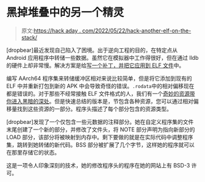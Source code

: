 # 黑掉堆叠中的另一个精灵

> 原文:[https://hack aday . com/2022/05/22/hack-another-elf-on-the-stack/](https://hackaday.com/2022/05/22/hack-another-elf-on-the-stack/)

[dropbear]最近发现自己陷入了困境。出于逆向工程的目的，在特定点从 Android 应用程序中转储一些数据。虽然它在模拟器中工作得很好，但在通过 lldb 的硬件上却非常慢。解决方案是给[写一个补丁，并把它应用到 ELF 文件](https://dropbear.sh/blog/elf-patching.html)中。

编写 AArch64 程序集来转储缓冲区相对来说比较简单，但是将它添加到现有的 ELF 中并重新打包到新的 APK 中会导致奇怪的错误。`.rodata`中的相对偏移现在都是错误的。对于那些不经常接触 ELF 文件格式的人，我们有一个[奇妙的资源带你进入黑暗的深处](https://hackaday.com/2020/05/28/peeking-inside-executables-and-libraries-to-make-debugging-easier/#more-412580)。但是快速总结的版本是，节包含各种资源，您可以通过相对偏移量找到这些资源的一部分。程序头描述了每个部分包含的资源类型。

[dropbear]发现了一个仅包含一些元数据的注释部分。她在自定义程序集的文件末尾创建了一个新的部分，并修改了文件头，将 NOTE 部分声明为指向新部分的 LOAD 部分，该部分将被映射到内存中。剩下要做的就是在实际代码中调整程序集，跳转到她转储的新代码。BSS 部分被扩展了几个字节，这样她的程序就可以在那里存储它的状态。

这是一项令人印象深刻的技术，她的修改程序头的程序在她的网站上有 BSD-3 许可。
